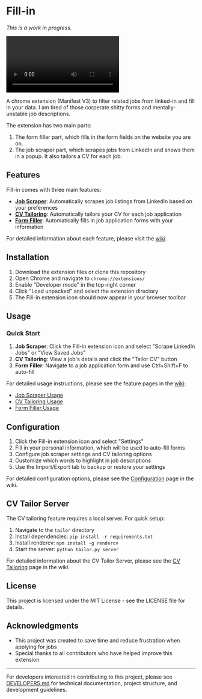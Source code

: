 # Fill-in
*This is a work in progress.*

![Watch the Demo Video](./media/linkedin.mp4)

A chrome extension (Manifest V3) to filter related jobs from linked-in and fill in your data. I am tired of those corperate shitty forms and mentally-unstable job descriptions.

The extension has two main parts:
1. The form filler part, which fills in the form fields on the website you are on.
2. The job scraper part, which scrapes jobs from LinkedIn and shows them in a popup. It also tailors a CV for each job.


## Features

Fill-in comes with three main features:

- **[Job Scraper](wiki/job-scraper.md)**: Automatically scrapes job listings from LinkedIn based on your preferences
- **[CV Tailoring](wiki/cv-tailoring.md)**: Automatically tailors your CV for each job application
- **[Form Filler](wiki/form-filler.md)**: Automatically fills in job application forms with your information

For detailed information about each feature, please visit the [wiki](wiki/README.md).

## Installation

1. Download the extension files or clone this repository
2. Open Chrome and navigate to `chrome://extensions/`
3. Enable "Developer mode" in the top-right corner
4. Click "Load unpacked" and select the extension directory
5. The Fill-in extension icon should now appear in your browser toolbar

## Usage

### Quick Start

1. **Job Scraper**: Click the Fill-in extension icon and select "Scrape LinkedIn Jobs" or "View Saved Jobs"
2. **CV Tailoring**: View a job's details and click the "Tailor CV" button
3. **Form Filler**: Navigate to a job application form and use Ctrl+Shift+F to auto-fill

For detailed usage instructions, please see the feature pages in the [wiki](wiki/README.md):
- [Job Scraper Usage](wiki/job-scraper.md#using-the-job-scraper)
- [CV Tailoring Usage](wiki/cv-tailoring.md#using-the-cv-tailoring-feature)
- [Form Filler Usage](wiki/form-filler.md#using-the-form-filler)

## Configuration

1. Click the Fill-in extension icon and select "Settings"
2. Fill in your personal information, which will be used to auto-fill forms
3. Configure job scraper settings and CV tailoring options
4. Customize which words to highlight in job descriptions
5. Use the Import/Export tab to backup or restore your settings

For detailed configuration options, please see the [Configuration](wiki/configuration.md) page in the wiki.

## CV Tailor Server

The CV tailoring feature requires a local server. For quick setup:

1. Navigate to the `tailor` directory
2. Install dependencies: `pip install -r requirements.txt`
3. Install rendercv: `npm install -g rendercv`
4. Start the server: `python tailor.py server`

For detailed information about the CV Tailor Server, please see the [CV Tailoring](wiki/cv-tailoring.md#setting-up-the-cv-tailor-server) page in the wiki.

## License

This project is licensed under the MIT License - see the LICENSE file for details.

## Acknowledgments

- This project was created to save time and reduce frustration when applying for jobs
- Special thanks to all contributors who have helped improve this extension

---

For developers interested in contributing to this project, please see [DEVELOPERS.md](DEVELOPERS.md) for technical documentation, project structure, and development guidelines.
